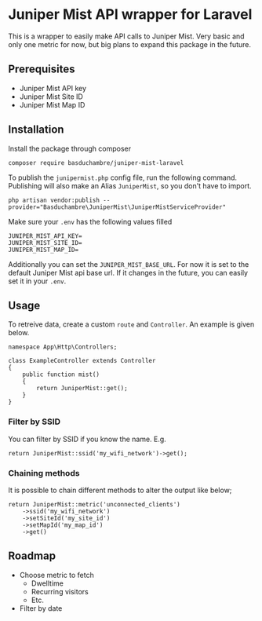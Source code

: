 # Juniper Mist API wrapper for Laravel

This is a wrapper to easily make API calls to Juniper Mist. Very basic and only one metric for now, but big plans to expand this package in the future.

## Prerequisites

- Juniper Mist API key
- Juniper Mist Site ID
- Juniper Mist Map ID

## Installation

Install the package through composer

```
composer require basduchambre/juniper-mist-laravel
```

To publish the `junipermist.php` config file, run the following command. Publishing will also make an Alias `JuniperMist`, so you don't have to import.

```
php artisan vendor:publish --provider="Basduchambre\JuniperMist\JuniperMistServiceProvider"
```

Make sure your `.env` has the following values filled

```
JUNIPER_MIST_API_KEY=
JUNIPER_MIST_SITE_ID=
JUNIPER_MIST_MAP_ID=
```

Additionally you can set the `JUNIPER_MIST_BASE_URL`. For now it is set to the default Juniper Mist api base url. If it changes in the future, you can easily set it in your `.env`.

## Usage

To retreive data, create a custom `route` and `Controller`. An example is given below.

```
namespace App\Http\Controllers;

class ExampleController extends Controller
{
    public function mist()
    {
        return JuniperMist::get();
    }
}
```

### Filter by SSID

You can filter by SSID if you know the name. E.g.

`return JuniperMist::ssid('my_wifi_network')->get();`

### Chaining methods

It is possible to chain different methods to alter the output like below;

```
return JuniperMist::metric('unconnected_clients')
    ->ssid('my_wifi_network')
    ->setSiteId('my_site_id')
    ->setMapId('my_map_id')
    ->get()
```

## Roadmap

- Choose metric to fetch
  - Dwelltime
  - Recurring visitors
  - Etc.
- Filter by date
